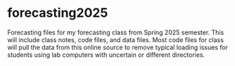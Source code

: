 # forecasting2025
Forecasting files for my forecasting class from Spring 2025 semester. This will include class notes, code files, and data files. Most code files for class will pull the data from this online source to remove typical loading issues for students using lab computers with uncertain or different directories. 
